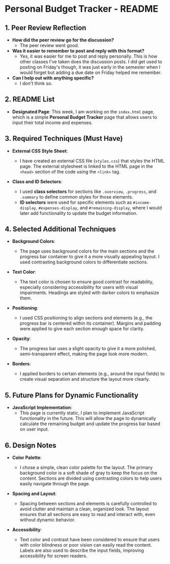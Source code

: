 # Personal Budget Tracker - README

## 1. Peer Review Reflection
- **How did the peer review go for the discussion?**
    - The peer review went good.
- **Was it easier to remember to post and reply with this format?**
    - Yes, it was easier for me to post and reply personally. This is how other classes I've taken does the discussion posts. I did get used to posting on Friday's though, it was just early in the semester when I would forget but adding a due date on Friday helped me remember.
- **Can I help out with anything specific?**
    - I don't think so.

## 2. README List

- **Designated Page**: This week, I am working on the `index.html` page, which is a simple **Personal Budget Tracker** page that allows users to input their total income and expenses.

## 3. Required Techniques (Must Have)
- **External CSS Style Sheet**:
    - I have created an external CSS file (`styles.css`) that styles the HTML page. The external stylesheet is linked to the HTML page in the `<head>` section of the code using the `<link>` tag.
  
- **Class and ID Selectors**:
    - I used **class selectors** for sections like `.overview`, `.progress`, and `.summary` to define common styles for those elements.
    - **ID selectors** were used for specific elements such as `#income-display`, `#expenses-display`, and `#remaining-display`, where I would later add functionality to update the budget information.

## 4. Selected Additional Techniques
- **Background Colors**:
    - The page uses background colors for the main sections and the progress bar container to give it a more visually appealing layout. I used contrasting background colors to differentiate sections.
  
- **Text Color**:
    - The text color is chosen to ensure good contrast for readability, especially considering accessibility for users with visual impairments. Headings are styled with darker colors to emphasize them.
  
- **Positioning**:
    - I used CSS positioning to align sections and elements (e.g., the progress bar is centered within its container). Margins and padding were applied to give each section enough space for clarity.

- **Opacity**:
    - The progress bar uses a slight opacity to give it a more polished, semi-transparent effect, making the page look more modern.

- **Borders**:
    - I applied borders to certain elements (e.g., around the input fields) to create visual separation and structure the layout more clearly.

## 5. Future Plans for Dynamic Functionality
- **JavaScript Implementation**:
    - This page is currently static, I plan to implement JavaScript functionality in the future. This will allow the page to dynamically calculate the remaining budget and update the progress bar based on user input.

## 6. Design Notes
- **Color Palette**:
    - I chose a simple, clean color palette for the layout. The primary background color is a soft shade of gray to keep the focus on the content. Sections are divided using contrasting colors to help users easily navigate through the page.
  
- **Spacing and Layout**:
    - Spacing between sections and elements is carefully controlled to avoid clutter and maintain a clean, organized look. The layout ensures that all sections are easy to read and interact with, even without dynamic behavior.
  
- **Accessibility**:
    - Text color and contrast have been considered to ensure that users with color blindness or poor vision can easily read the content. Labels are also used to describe the input fields, improving accessibility for screen readers.